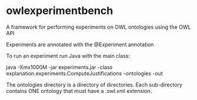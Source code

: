 owlexperimentbench
==================

A framework for performing experiments on OWL ontologies using the OWL API

Experiments are annotated with the @Experiment annotation

To run an experiment run Java with the main class:

java -Xmx1000M -jar experiments.jar -class explanation.experiments.ComputeJustifications -ontologies <PathToOntologiesDirectory> -out <PathToOutputDirectory>

The ontologies directory is a directory of directories.  Each sub-directory contains ONE ontology that must have a
.owl.xml extension.